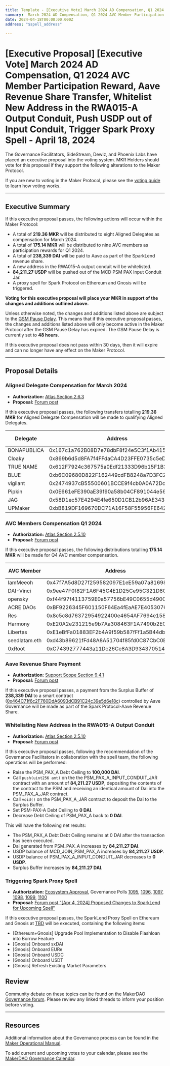 ```yaml
---
title: Template - [Executive Vote] March 2024 AD Compensation, Q1 2024 AVC Member Participation Reward, Aave Revenue Share Transfer, Whitelist New Address in the RWA015-A Output Conduit, Push USDP out of Input Conduit, Trigger Spark Proxy Spell - April 18, 2024
summary:  March 2024 AD Compensation, Q1 2024 AVC Member Participation Reward, Spark Protocol-Aave Share Transfer, Whitelisting new address in the RWA015-a output conduit, pushing 84,211.27 USDP out of the MCD PSM PAX input conduit jar, triggering a Spark proxy spell on Ethereum and Gnosis.
date: 2024-04-18T00:00:00.000Z
address: "$spell_address"

---
```

# [Executive Proposal] [Executive Vote] March 2024 AD Compensation, Q1 2024 AVC Member Participation Reward, Aave Revenue Share Transfer, Whitelist New Address in the RWA015-A Output Conduit, Push USDP out of Input Conduit, Trigger Spark Proxy Spell - April 18, 2024

The Governance Facilitators, SideStream, Dewiz, and Phoenix Labs have placed an executive proposal into the voting system. MKR Holders should vote for this proposal if they support the following alterations to the Maker Protocol.

If you are new to voting in the Maker Protocol, please see the [voting guide](https://manual.makerdao.com/governance/voting-in-makerdao/on-chain-governance) to learn how voting works.

---

## Executive Summary

If this executive proposal passes, the following actions will occur within the Maker Protocol:

- A total of **219.36 MKR** will be distributed to eight Aligned Delegates as compensation for March 2024.
- A total of **175.14 MKR** will be distributed to nine AVC members as participation rewards for Q1 2024.
- A total of **238,339 DAI** will be paid to Aave as part of the SparkLend revenue share.
- A new address in the RWA015-A output conduit will be whitelisted.
- **84,211.27 USDP** will be pushed out of the  MCD PSM PAX Input Conduit Jar.
- A proxy spell for Spark Protocol on Ethereum and Gnosis will be triggered.

**Voting for this executive proposal will place your MKR in support of the changes and additions outlined above.**

Unless otherwise noted, the changes and additions listed above are subject to the [GSM Pause Delay](https://manual.makerdao.com/parameter-index/core/param-gsm-pause-delay). This means that if this executive proposal passes, the changes and additions listed above will only become active in the Maker Protocol after the GSM Pause Delay has expired. The GSM Pause Delay is currently set to **48 hours**.

If this executive proposal does not pass within 30 days, then it will expire and can no longer have any effect on the Maker Protocol.

---

## Proposal Details

### Aligned Delegate Compensation for March 2024

- **Authorization:** [Atlas Section 2.6.3](https://mips.makerdao.com/mips/details/MIP101#2-6-3-aligned-delegate-income-and-participation-requirements)
- **Proposal:** [Forum post](https://forum.makerdao.com/t/march-2024-aligned-delegate-compensation/24088)

If this executive proposal passes, the following transfers totalling **219.36 MKR** for Aligned Delegate Compensation will be made to qualifying Aligned Delegates.

| Delegate | Address | Amount (MKR) |
|--|--|--|
| BONAPUBLICA | 0x167c1a762B08D7e78dbF8f24e5C3f1Ab415021D3 | 41.67 |
| Cloaky | 0x869b6d5d8FA7f4FFdaCA4D23FFE0735c5eD1F818 | 41.67 |
| TRUE NAME | 0x612F7924c367575a0Edf21333D96b15F1B345A5d | 41.67 |
| BLUE | 0xb6C09680D822F162449cdFB8248a7D3FC26Ec9Bf | 39.75 |
| vigilant | 0x2474937cB55500601BCCE9f4cb0A0A72Dc226F61 | 13.89 |
| Pipkin | 0x0E661eFE390aE39f90a58b04CF891044e56DEDB7 | 13.89 |
| JAG | 0x58D1ec57E4294E4fe650D1CB12b96AE34349556f | 13.89 |
| UPMaker | 0xbB819DF169670DC71A16F58F55956FE642cc6BcD | 12.93 |

### AVC Members Compensation Q1 2024

- **Authorization:** [Atlas Section 2.5.10](https://mips.makerdao.com/mips/details/MIP101#2-5-10-avc-member-participation-rewards)
- **Proposal:** [Forum post](https://forum.makerdao.com/t/avc-member-participation-rewards-q1-2024/24083)

If this executive proposal passes, the following distributions totalling **175.14 MKR** will be made for Q4 AVC member compensation.

| AVC Member | Address | Amount (MKR) |
|--|--|--|
| IamMeeoh | 0x47f7A5d8D27f259582097E1eE59a07a816982AE9 | 20.85  |
| DAI-Vinci | 0x9ee47F0f82F1A6F45C4E1D25Ce95C321D8C8356a | 20.85  |
| opensky | 0xf44f97f4113759E0a57756bE49C0655d490Cf19F | 20.85  |
| ACRE DAOs | 0xBF9226345F601150F64Ea4fEaAE7E40530763cbd | 20.85  |
| Res | 0x8c5c8d76372954922400e4654AF7694e158AB784 | 20.85  |
| Harmony | 0xE20A2e231215e9b7Aa308463F1A7490b2ECE55D3 | 20.85  |
| Libertas | 0xE1eBfFa01883EF2b4A9f59b587fFf1a5B44dbb2f | 20.85  |
| seedlatam.eth | 0xd43b89621fFd48A8A51704f85fd0C87CbC0EB299 | 20.85  |
| 0xRoot | 0xC74392777443a11Dc26Ce8A3D934370514F38A91 | 8.34  |

### Aave Revenue Share Payment

- **Authorization:** [Support Scope Section 9.4.1](https://mips.makerdao.com/mips/details/MIP106#9-4-1-spark-protocol-aave-revenue-share)
- **Proposal:** [Forum post](https://forum.makerdao.com/t/spark-aave-revenue-share-calculation-payment-3-q1-2024/24014)

If this executive proposal passes, a payment from the Surplus Buffer of **238,339 DAI** to a smart contract ([0x464C71f6c2F760DdA6093dCB91C24c39e5d6e18c](https://etherscan.io/address/0x464C71f6c2F760DdA6093dCB91C24c39e5d6e18c)) controlled by Aave Governance will be made as part of the Spark Protocol-Aave Revenue Share.

### Whitelisting New Address in the RWA015-A Output Conduit

- **Authorization:** [Atlas Section 2.5.10](https://mips.makerdao.com/mips/details/MIP101#2-5-10-avc-member-participation-rewards)
- **Proposal:** [Forum post](https://forum.makerdao.com/t/proposed-housekeeping-items-upcoming-executive-spell-2024-04-18/24084)

If this executive proposal passes, following the recommendation of the Governance Facilitators in collaboration with the spell team, the following operations will be performed:

- Raise the PSM_PAX_A Debt Ceiling to **100,000 DAI**.
- Call `push(uint256 amt)` on the the PSM_PAX_A_INPUT_CONDUIT_JAR contract with an amount of **84,211.27 USDP**, depositing the contents of the contract to the PSM and receiving an identical amount of Dai into the PSM_PAX_A_JAR contract.
- Call `void()` on the PSM_PAX_A_JAR contract to deposit the Dai to the Surplus Buffer.
- Set PSM-PAX-A Debt Ceiling to **0 DAI**.
- Decrease Debt Ceiling of PSM_PAX_A back to **0 DAI**.

This will have the following net results:

- The PSM_PAX_A Debt Debt Ceiling remains at 0 DAI after the transaction has been executed.
- Dai generated from PSM_PAX_A increases by **84,211.27 DAI**.
- USDP balance of MCD_JOIN_PSM_PAX_A increases by **84,211.27 USDP**.
- USDP balance of PSM_PAX_A_INPUT_CONDUIT_JAR decreases to **0 USDP**.
- Surplus Buffer increases by **84,211.27 DAI**.

### Triggering Spark Proxy Spell

- **Authorization:** [Ecosystem Approval](TBD), Governance Polls [1095](https://vote.makerdao.com/polling/QmfGV2vt), [1096](https://vote.makerdao.com/polling/QmSYZSCQ), [1097](https://vote.makerdao.com/polling/QmcRdMyA), [1098](https://vote.makerdao.com/polling/QmSh8gyC), [1099](https://vote.makerdao.com/polling/QmUhT32b), [1100](https://vote.makerdao.com/polling/QmZND8WW)
- **Proposal:** [Forum post "[Apr 4, 2024] Proposed Changes to SparkLend for Upcoming Spell"](https://forum.makerdao.com/t/apr-4-2024-proposed-changes-to-sparklend-for-upcoming-spell/24033)

If this executive proposal passes, the SparkLend Proxy Spell on Ethereum and Gnosis at [TBD]() will be executed, containing the following items:

- [Ethereum+Gnosis] Upgrade Pool Implementation to Disable Flashloan into Borrow Feature
- [Gnosis] Onboard sxDAI
- [Gnosis] Onboard EURe
- [Gnosis] Onboard USDC
- [Gnosis] Onboard USDT
- [Gnosis] Refresh Existing Market Parameters

## Review

Community debate on these topics can be found on the MakerDAO [Governance forum](https://forum.makerdao.com/). Please review any linked threads to inform your position before voting.

---

## Resources

Additional information about the Governance process can be found in the [Maker Operational Manual](https://manual.makerdao.com).

To add current and upcoming votes to your calendar, please see the [MakerDAO Governance Calendar](https://manual.makerdao.com/makerdao/calendars/governance-calendar).